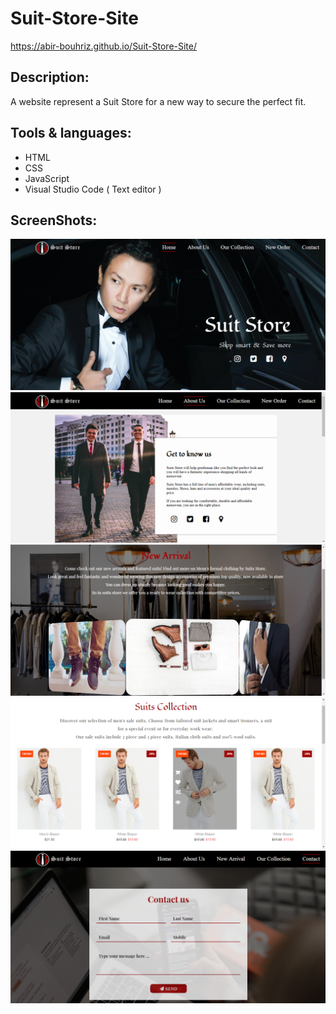 # Suit-Store-Site
https://abir-bouhriz.github.io/Suit-Store-Site/
## Description:
A website represent a Suit Store for a  new way to secure the perfect fit.
## Tools & languages:
* HTML
* CSS
* JavaScript
* Visual Studio Code ( Text editor )
## ScreenShots:
<img src="screenshots/1.png" />
<img src="screenshots/2.png" />
<img src="screenshots/4.png" />
<img src="screenshots/5.png" />
<img src="screenshots/3.png" />
